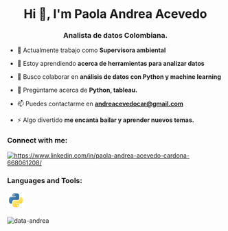 <h1 align="center">Hi 👋, I'm Paola Andrea Acevedo</h1>
<h3 align="center">Analista de datos Colombiana.</h3>

- 🔭 Actualmente trabajo como **Supervisora ambiental**

- 🌱 Estoy aprendiendo **acerca de herramientas para analizar datos**

- 👯 Busco colaborar en **análisis de datos con Python y machine learning**

- 💬 Pregùntame acerca de **Python, tableau.**

- 📫 Puedes contactarme en **andreacevedocar@gmail.com**

- ⚡ Algo divertido **me encanta bailar y aprender nuevos temas.**

<h3 align="left">Connect with me:</h3>
<p align="left">
<a href="https://linkedin.com/in/https://www.linkedin.com/in/paola-andrea-acevedo-cardona-668061208/" target="blank"><img align="center" src="https://raw.githubusercontent.com/rahuldkjain/github-profile-readme-generator/master/src/images/icons/Social/linked-in-alt.svg" alt="https://www.linkedin.com/in/paola-andrea-acevedo-cardona-668061208/" height="30" width="40" /></a>
</p>

<h3 align="left">Languages and Tools:</h3>
<p align="left"> <a href="https://www.python.org" target="_blank" rel="noreferrer"> <img src="https://raw.githubusercontent.com/devicons/devicon/master/icons/python/python-original.svg" alt="python" width="40" height="40"/> </a> </p>

<p><img align="center" src="https://github-readme-stats.vercel.app/api/top-langs?username=data-andrea&show_icons=true&locale=en&layout=compact" alt="data-andrea" /></p>


